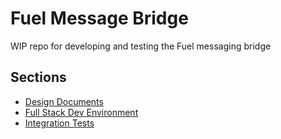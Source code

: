 # Fuel Message Bridge

WIP repo for developing and testing the Fuel messaging bridge

## Sections

- [Design Documents](./docs/design_docs.md)
- [Full Stack Dev Environment](./fuel_dev_env_stack)
- [Integration Tests](./integration_tests)
